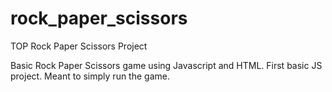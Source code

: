 # rock_paper_scissors
TOP Rock Paper Scissors Project

Basic Rock Paper Scissors game using Javascript and HTML. 
First basic JS project. Meant to simply run the game.